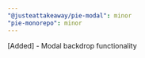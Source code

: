 ```yaml
---
"@justeattakeaway/pie-modal": minor
"pie-monorepo": minor
---
```


[Added] - Modal backdrop functionality
